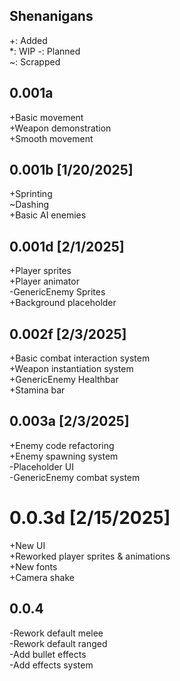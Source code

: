 ## Shenanigans  
+: Added  
*: WIP 
-: Planned   
~: Scrapped

## 0.001a  
+Basic movement  
+Weapon demonstration  
+Smooth movement  
  
## 0.001b [1/20/2025]  
+Sprinting  
~Dashing  
+Basic AI enemies  
  
## 0.001d [2/1/2025]  
+Player sprites  
+Player animator  
-GenericEnemy Sprites  
+Background placeholder  
  
## 0.002f [2/3/2025]  
+Basic combat interaction system  
+Weapon instantiation system  
+GenericEnemy Healthbar  
+Stamina bar  
  
## 0.003a [2/3/2025]  
+Enemy code refactoring  
+Enemy spawning system  
-Placeholder UI  
-GenericEnemy combat system  

# 0.0.3d [2/15/2025]  
+New UI  
+Reworked player sprites & animations  
+New fonts  
+Camera shake  


## 0.0.4  
-Rework default melee  
-Rework default ranged  
-Add bullet effects  
-Add effects system   

